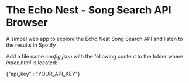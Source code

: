 The Echo Nest - Song Search API Browser
====================

A simpel web app to explore the Echo Nest Song Search API and listen to the results in Spotify

Add a file name *config.json* with the following content to the folder where *index.html* is located:

{"api_key" : "YOUR_API_KEY"}

